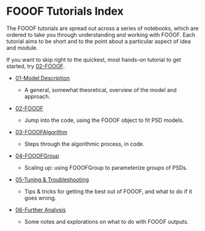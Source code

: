 # FOOOF Tutorials Index

The FOOOF tutorials are spread out across a series of notebooks, which are ordered to take you through understanding and working with FOOOF. Each tutorial aims to be short and to the point about a particular aspect of idea and module.

If you want to skip right to the quickest, most hands-on tutorial to get started, try [02-FOOOF](02-FOOOF.ipynb).

- [01-Model Description](01-ModelDescription.ipynb)
    - A general, somewhat theoretical, overview of the model and approach.

- [02-FOOOF](02-FOOOF.ipynb)
    - Jump into the code, using the FOOOF object to fit PSD models.

- [03-FOOOFAlgorithm](03-FOOOFAlgorithm.ipynb)
    - Steps through the algorithmic process, in code.

- [04-FOOOFGroup](04-FOOOFGroup.ipynb)
    - Scaling up: using FOOOFGroup to parameterize groups of PSDs.

- [05-Tuning & Troubleshooting](05-Tuning&Troubleshooting)
    - Tips & tricks for getting the best out of FOOOF, and what to do if it goes wrong.

- [06-Further Analysis](06-FurtherAnalysis.ipynb)
    - Some notes and explorations on what to do with FOOOF outputs.
